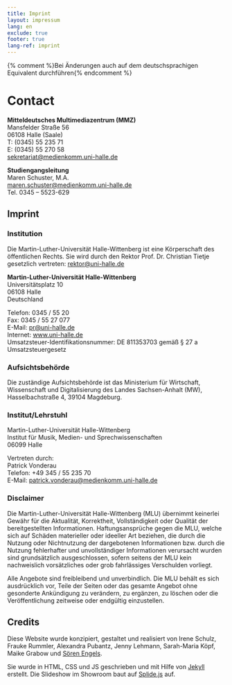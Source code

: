 ```yaml
---
title: Imprint
layout: impressum
lang: en
exclude: true
footer: true
lang-ref: imprint
---
```


{% comment %}Bei Änderungen auch auf dem deutschsprachigen Equivalent durchführen{% endcomment %}

# Contact

**Mitteldeutsches Multimediazentrum (MMZ)**  
Mansfelder Straße 56  
06108 Halle (Saale)  
T: (0345) 55 235 71  
E: (0345) 55 270 58  
sekretariat@medienkomm.uni-halle.de

**Studiengangsleitung**  
Maren Schuster, M.A.  
maren.schuster@medienkomm.uni-halle.de  
Tel. 0345 – 5523-629

## Imprint

### Institution
Die Martin-Luther-Universität Halle-Wittenberg ist eine Körperschaft des öffentlichen Rechts. Sie wird durch den Rektor Prof. Dr. Christian Tietje gesetzlich vertreten: rektor@uni-halle.de

**Martin-Luther-Universität Halle-Wittenberg**  
Universitätsplatz 10  
06108 Halle  
Deutschland  
 
Telefon:         0345 / 55 20  
Fax:               0345 / 55 27 077  
E-Mail:          pr@uni-halle.de  
Internet:        www.uni-halle.de  
Umsatzsteuer-Identifikationsnummer: DE 811353703 gemäß § 27 a Umsatzsteuergesetz

### Aufsichtsbehörde

Die zuständige Aufsichtsbehörde ist das Ministerium für Wirtschaft, Wissenschaft und Digitalisierung des Landes Sachsen-Anhalt (MW), Hasselbachstraße 4, 39104 Magdeburg.

### Institut/Lehrstuhl

Martin-Luther-Universität Halle-Wittenberg  
Institut für Musik, Medien- und Sprechwissenschaften  
06099 Halle

Vertreten durch:  
Patrick Vonderau  
Telefon: +49 345 / 55 235 70  
E-Mail: patrick.vonderau@medienkomm.uni-halle.de

### Disclaimer

Die Martin-Luther-Universität Halle-Wittenberg (MLU) übernimmt keinerlei Gewähr für die Aktualität, Korrektheit, Vollständigkeit oder Qualität der bereitgestellten Informationen. Haftungsansprüche gegen die MLU, welche sich auf Schäden materieller oder ideeller Art beziehen, die durch die Nutzung oder Nichtnutzung der dargebotenen Informationen bzw. durch die Nutzung fehlerhafter und unvollständiger Informationen verursacht wurden sind grundsätzlich ausgeschlossen, sofern seitens der MLU kein nachweislich vorsätzliches oder grob fahrlässiges Verschulden vorliegt.

Alle Angebote sind freibleibend und unverbindlich. Die MLU behält es sich ausdrücklich vor, Teile der Seiten oder das gesamte Angebot ohne gesonderte Ankündigung zu verändern, zu ergänzen, zu löschen oder die Veröffentlichung zeitweise oder endgültig einzustellen.

## Credits

Diese Website wurde konzipiert, gestaltet und realisiert von Irene Schulz, Frauke Rummler, Alexandra Pubantz, Jenny Lehmann, Sarah-Maria Köpf, Maike Grabow und [Sören Engels](https://soerenengels.de/?ref=mmautor.net).

Sie wurde in HTML, CSS und JS geschrieben und mit Hilfe von [Jekyll](https://jekyllrb.com/) erstellt. Die Slideshow im Showroom baut auf [Splide.js](https://splidejs.com/) auf.
